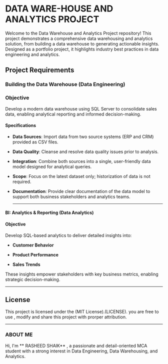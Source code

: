  # DATA WARE-HOUSE AND ANALYTICS PROJECT
Welcome to the Data Warehouse and Analytics Project repository!
This project demonstrates a comprehensive data warehousing and analytics solution, from building a data warehouse to generating actionable insights. Designed as a portfolio project, it highlights industry best practices in data engineering and analytics.

## Project Requirements

### Building the Data Warehouse (Data Engineering)

### Objective
Develop a modern data warehouse using SQL Server to consolidate sales data, enabling analytical reporting and informed decision-making.

#### Specifications

- **Data Sources**: Import data from two source systems (ERP and CRM) provided as CSV files.

- **Data Quality**: Cleanse and resolve data quality issues prior to analysis.

- **Integration**: Combine both sources into a single, user-friendly data model designed for analytical queries.

- **Scope**: Focus on the latest dataset only; historization of data is not required.

- **Documentation**: Provide clear documentation of the data model to support both business stakeholders and analytics teams.

  ---

#### BI: Analytics & Reporting (Data Analytics)

#### Objective
Develop SQL-based analytics to deliver detailed insights into:

- **Customer Behavior**

- **Product Performance**

- **Sales Trends**

These insights empower stakeholders with key business metrics, enabling strategic decision-making.

---

## License
This project is licensed under the (MIT License).(LICENSE). you are free to use , modify and share this project with prorper attribution.

---

### ABOUT ME 
Hi, I'm ** RASHEED SHAIK** , a passionate and detail-oriented MCA student with a strong interest in Data Engineering, Data Warehousing, and Analytics.
